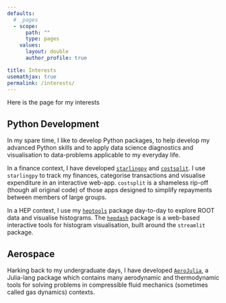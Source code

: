 ```yaml
---
defaults:
  # _pages
  - scope:
      path: ""
      type: pages
    values:
      layout: double
      author_profile: true

title: Interests
usemathjax: true
permalink: /interests/
---
```


Here is the page for my interests

## Python Development

In my spare time, I like to develop Python packages, to help develop my advanced
Python skills and to apply data science diagnostics and visualisation to
data-problems applicable to my everyday life.

In a finance context, I have developed [`starlingpy`](https://github.com/els285/StarlingPy) and [`costsplit`](https://github.com/els285/CostSplit).
I use `starlingpy` to track my finances, categorise transactions and visualise
expenditure in an interactive web-app. `costsplit` is a shameless rip-off
(though all original code) of those apps designed to simplify repayments between
members of large groups.

In a HEP context, I use my [`heptools`](https://github.com/els285/HEPTools) package day-to-day to explore ROOT data
and visualise histograms. The [`hepdash`](https://github.com/els285/HEPDash) package is a web-based interactive tools
for histogram visualisation, built around the `streamlit` package. 

## Aerospace

Harking back to my undergraduate days, I have developed [`AeroJulia`](https://github.com/els285/AeroJulia), a
Julia-lang package which contains many aerodynamic and thermodynamic tools for
solving problems in compressible fluid mechanics (sometimes called gas dynamics)
contexts.

<!--  It appears that the HTML file is too large-->
<!-- <iframe src="misc_content/Day1_SpeedMan.html" height="500" width="500"></iframe> -->
